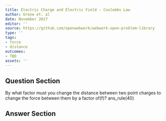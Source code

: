 ```yaml
---
title: Electric Charge and Electric Field - Coulombs Law
author: Urone et. al
date: November 2017
editor: ''
source: https://github.com/openwebwork/webwork-open-problem-library
type: ''
tags:
- force
- distance
outcomes:
- TBD
assets: ''
---
```


## Question Section 

By what factor must you change the distance between two point charges to change the force between them by a factor of(f)?
ans_rule(40)



## Answer Section

